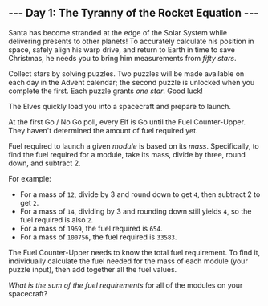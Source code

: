 ## \--- Day 1: The Tyranny of the Rocket Equation ---

Santa has become stranded at the edge of the Solar System while delivering
presents to other planets! To accurately calculate his position in space,
safely align his warp drive, and return to Earth in time to save Christmas, he
needs you to bring him measurements from _fifty stars_.

Collect stars by solving puzzles. Two puzzles will be made available on each
day in the Advent calendar; the second puzzle is unlocked when you complete
the first. Each puzzle grants _one star_. Good luck!

The Elves quickly load you into a spacecraft and prepare to launch.

At the first Go / No Go poll, every Elf is Go until the Fuel Counter-Upper.
They haven't determined the amount of fuel required yet.

Fuel required to launch a given _module_ is based on its _mass_. Specifically,
to find the fuel required for a module, take its mass, divide by three, round
down, and subtract 2.

For example:

  * For a mass of `12`, divide by 3 and round down to get `4`, then subtract 2 to get `2`.
  * For a mass of `14`, dividing by 3 and rounding down still yields `4`, so the fuel required is also `2`.
  * For a mass of `1969`, the fuel required is `654`.
  * For a mass of `100756`, the fuel required is `33583`.

The Fuel Counter-Upper needs to know the total fuel requirement. To find it,
individually calculate the fuel needed for the mass of each module (your
puzzle input), then add together all the fuel values.

_What is the sum of the fuel requirements_ for all of the modules on your
spacecraft?


